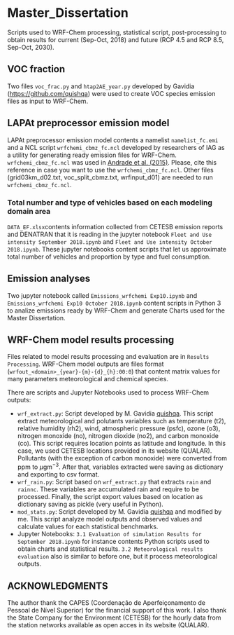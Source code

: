 # Master_Dissertation
Scripts used to WRF-Chem processing, statistical script, post-processing to obtain results for current (Sep-Oct, 2018) and future (RCP 4.5 and RCP 8.5, Sep-Oct, 2030).

## VOC fraction
Two files `voc_frac.py` and  `htap2AE_year.py` developed by Gavidia (https://github.com/quishqa) were used to create VOC species emission files as input to WRF-Chem.

## LAPAt preprocessor emission model
LAPAt preprocessor emission model contents a namelist `namelist_fc.emi` and a NCL script `wrfchemi_cbmz_fc.ncl` developed by researchers of IAG as a utility for generating ready emission files for WRF-Chem.
`wrfchemi_cbmz_fc.ncl` was used in [Andrade et al. (2015)](https://www.frontiersin.org/articles/10.3389/fenvs.2015.00009/full). Please, cite this reference in case you want to use the `wrfchemi_cbmz_fc.ncl`.
Other files (grid03km_d02.txt, voc_split_cbmz.txt, wrfinput_d01) are needed to run `wrfchemi_cbmz_fc.ncl`.

### Total number and type of vehicles based on each modeling domain area
`DATA_EF.xlsx`contents information collected from CETESB emission reports and DENATRAN that it is reading in the jupyter notebook `Fleet and Use intensity September 2018.ipynb` and `Fleet and Use intensity October 2018.ipynb`.
These jupyter notebooks content scripts that let us approximate total number of vehicles and proportion by type and fuel consumption.

## Emission analyses
Two jupyter notebook called `Emissions_wrfchemi Exp10.ipynb` and `Emissions_wrfchemi Exp10 October 2018.ipynb` content scripts in Python 3 to analize emissions ready by WRF-Chem and generate Charts used for the Master Dissertation.

## WRF-Chem model results processing
Files related to model results processing and evaluation are in `Results Processing`.
WRF-Chem model outputs are files format (`wrfout_<domain>_{year}-{m}-{d}_{h}:00:0`) that content matrix values for many parameters meteorological and chemical species.

There are scripts and Jupyter Notebooks used to process WRF-Chem outputs:

* `wrf_extract.py`: Script developed by M. Gavidia [quishqa](https://github.com/quishqa). This script extract meteorological and polutants variables such as temperature (t2), relative humidity (rh2), wind, atmospheric pressure (psfc), ozone (o3), nitrogen monoxide (no), nitrogen dioxide (no2), and carbon monoxide (co). This script requires location points as latitude and longitude. In this case, we used CETESB locations provided in its website (QUALAR). Pollutants (with the exception of carbon monoxide) were converted from ppm to $\mu$gm$^{-3}$. After that, variables extracted were saving as dictionary and exporting to csv format.
* `wrf_rain.py`: Script based on `wrf_extract.py` that extracts `rain` and `rainnc`. These variables are accumulated rain and require to be processed. Finally, the script export values based on location as dictionary saving as pickle (very useful in Python).
* `mod_stats.py`: Script developed by M. Gavidia [quishqa](https://github.com/quishqa) and modified by me. This script analyze model outputs and observed values and calculate values for each statistical benchmarks.
* Jupyter Notebooks: `3.1 Evaluation of simulation Results for September 2018.ipynb` for instance contents Python scripts used to obtain charts and statistical results. `3.2 Meteorological results evaluation` also is similar to before one, but it process meteorological outputs.

## ACKNOWLEDGMENTS
The author thank the CAPES (Coordenação de Aperfeiçonamento de Pessoal de Nível Superior) for the financial support of this work. I also thank the State Company for the Environment (CETESB) for the hourly data from the station networks available as open acces in its website (QUALAR).
